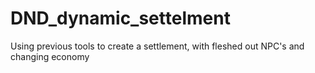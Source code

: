 # DND_dynamic_settelment
 Using previous tools to create a settlement, with fleshed out NPC's and changing economy

